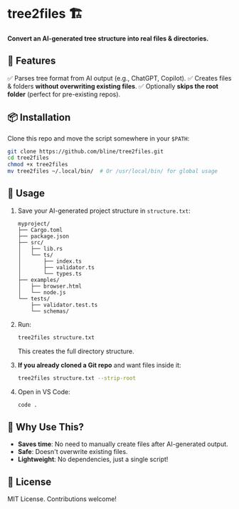 # tree2files 🏗️

**Convert an AI-generated tree structure into real files & directories.**

## 🚀 Features
✅ Parses tree format from AI output (e.g., ChatGPT, Copilot).
✅ Creates files & folders **without overwriting existing files**.
✅ Optionally **skips the root folder** (perfect for pre-existing repos).

## 📦 Installation
Clone this repo and move the script somewhere in your `$PATH`:
```sh
git clone https://github.com/bline/tree2files.git
cd tree2files
chmod +x tree2files
mv tree2files ~/.local/bin/  # Or /usr/local/bin/ for global usage
```

## 🔧 Usage
1. Save your AI-generated project structure in `structure.txt`:
   ```
   myproject/
   ├── Cargo.toml
   ├── package.json
   ├── src/
   │   ├── lib.rs
   │   └── ts/
   │       ├── index.ts
   │       ├── validator.ts
   │       └── types.ts
   ├── examples/
   │   ├── browser.html
   │   └── node.js
   └── tests/
       ├── validator.test.ts
       └── schemas/
   ```

2. Run:
   ```sh
   tree2files structure.txt
   ```
   This creates the full directory structure.

3. **If you already cloned a Git repo** and want files inside it:
   ```sh
   tree2files structure.txt --strip-root
   ```

4. Open in VS Code:
   ```sh
   code .
   ```

## 🎯 Why Use This?
- **Saves time**: No need to manually create files after AI-generated output.
- **Safe**: Doesn't overwrite existing files.
- **Lightweight**: No dependencies, just a single script!

## 📄 License
MIT License. Contributions welcome!
